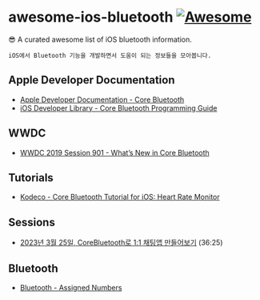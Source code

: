 # awesome-ios-bluetooth [![Awesome](https://cdn.rawgit.com/sindresorhus/awesome/d7305f38d29fed78fa85652e3a63e154dd8e8829/media/badge.svg)](https://github.com/sindresorhus/awesome)
😎 A curated awesome list of iOS bluetooth information.

```
iOS에서 Bluetooth 기능을 개발하면서 도움이 되는 정보들을 모아봅니다.
```

## Apple Developer Documentation
- [Apple Developer Documentation - Core Bluetooth](https://developer.apple.com/documentation/corebluetooth)
- [iOS Developer Library - Core Bluetooth Programming Guide](https://developer.apple.com/library/archive/documentation/NetworkingInternetWeb/Conceptual/CoreBluetooth_concepts/AboutCoreBluetooth/Introduction.html)

## WWDC
- [WWDC 2019 Session 901 - What’s New in Core Bluetooth](https://developer.apple.com/videos/play/wwdc2019/901/)

## Tutorials
- [Kodeco - Core Bluetooth Tutorial for iOS: Heart Rate Monitor](https://www.kodeco.com/231-core-bluetooth-tutorial-for-ios-heart-rate-monitor)

## Sessions
- [2023년 3월 25일, CoreBluetooth로 1:1 채팅앱 만들어보기](https://www.youtube.com/watch?v=p1KoJtqxXBE) (36:25)

## Bluetooth
- [Bluetooth - Assigned Numbers](https://www.bluetooth.com/specifications/assigned-numbers/)
